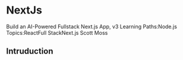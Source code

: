 # NextJs
Build an AI-Powered Fullstack Next.js App, v3
Learning Paths:Node.js Topics:ReactFull StackNext.js
Scott Moss
## Intruduction